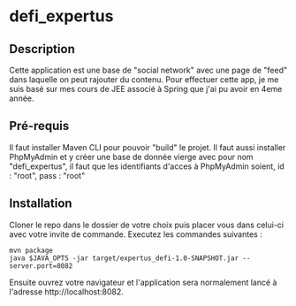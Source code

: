 # defi_expertus

## Description

Cette application est une base de "social network" avec une page de "feed" dans laquelle on peut rajouter du contenu.
Pour effectuer cette app, je me suis basé sur mes cours de JEE associé à Spring que j'ai pu avoir en 4eme année.

## Pré-requis

Il faut installer Maven CLI pour pouvoir "build" le projet.
Il faut aussi installer PhpMyAdmin et y créer une base de donnée vierge avec pour nom "defi_expertus", il faut que les identifiants d'acces à PhpMyAdmin soient, id : "root", pass : "root"

## Installation

Cloner le repo dans le dossier de votre choix puis placer vous dans celui-ci avec votre invite de commande.
Executez les commandes suivantes :

```
mvn package
java $JAVA_OPTS -jar target/expertus_defi-1.0-SNAPSHOT.jar --server.port=8082
```

Ensuite ouvrez votre navigateur et l'application sera normalement lancé à l'adresse http://localhost:8082.
